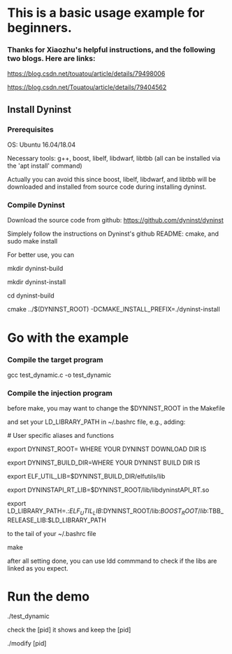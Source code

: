 # This is a basic usage example for beginners.

### Thanks for Xiaozhu's helpful instructions, and the following two blogs. Here are links:
https://blog.csdn.net/touatou/article/details/79498006

https://blog.csdn.net/Touatou/article/details/79404562

## Install Dyninst

### Prerequisites
OS: Ubuntu 16.04/18.04

Necessary tools: g++, boost, libelf, libdwarf, libtbb (all can be installed via the 'apt install' command)

Actually you can avoid this since boost, libelf, libdwarf, and libtbb will be downloaded and installed from source code during installing dyninst. 

### Compile Dyninst
Download the source code from github:
https://github.com/dyninst/dyninst

Simplely follow the instructions on Dyninst's github README: cmake, and sudo make install

For better use, you can

mkdir dyninst-build

mkdir dyninst-install

cd dyninst-build

cmake ../$(DYNINST_ROOT) -DCMAKE_INSTALL_PREFIX=./dyninst-install

# Go with the example

### Compile the target program
gcc test_dynamic.c -o test_dynamic

### Compile the injection program
before make, you may want to change the $DYNINST_ROOT in the Makefile

and set your LD_LIBRARY_PATH in ~/.bashrc file, e.g., adding: 


\# User specific aliases and functions

export DYNINST_ROOT= WHERE YOUR DYNINST DOWNLOAD DIR IS

export DYNINST_BUILD_DIR=WHERE YOUR DYNINST BUILD DIR IS

export ELF_UTIL_LIB=$DYNINST_BUILD_DIR/elfutils/lib

export DYNINSTAPI_RT_LIB=$DYNINST_ROOT/lib/libdyninstAPI_RT.so

export LD_LIBRARY_PATH=.:$ELF_UTIL_LIB:$DYNINST_ROOT/lib:$BOOST_ROOT/lib:$TBB_RELEASE_LIB:$LD_LIBRARY_PATH


to the tail of your ~/.bashrc file

make

after all setting done, you can use ldd commmand to check if the libs are linked as you expect.

# Run the demo
./test_dynamic

check the [pid] it shows and keep the [pid]

./modify [pid]
